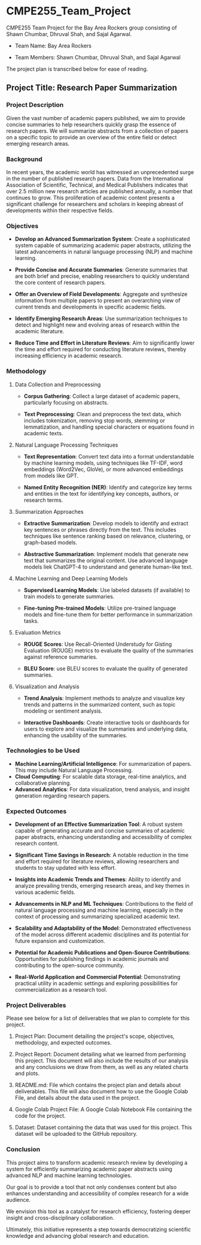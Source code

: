 # CMPE255_Team_Project

CMPE255 Team Project for the Bay Area Rockers group consisting of Shawn Chumbar, Dhruval Shah, and Sajal Agarwal.

- Team Name: Bay Area Rockers

- Team Members: Shawn Chumbar, Dhruval Shah, and Sajal Agarwal

The project plan is transcribed below for ease of reading.

## Project Title: Research Paper Summarization

### Project Description

Given the vast number of academic papers published, we aim to provide concise summaries to help researchers quickly grasp the essence of research papers. We will summarize abstracts from a collection of papers on a specific topic to provide an overview of the entire field or detect emerging research areas.

### Background

In recent years, the academic world has witnessed an unprecedented surge in the number of published research papers. Data from the International Association of Scientific, Technical, and Medical Publishers indicates that over 2.5 million new research articles are published annually, a number that continues to grow. This proliferation of academic content presents a significant challenge for researchers and scholars in keeping abreast of developments within their respective fields.

### Objectives

- **Develop an Advanced Summarization System**: Create a sophisticated system capable of summarizing academic paper abstracts, utilizing the latest advancements in natural language processing (NLP) and machine learning.

- **Provide Concise and Accurate Summaries**: Generate summaries that are both brief and precise, enabling researchers to quickly understand the core content of research papers.

- **Offer an Overview of Field Developments**: Aggregate and synthesize information from multiple papers to present an overarching view of current trends and developments in specific academic fields.

- **Identify Emerging Research Areas**: Use summarization techniques to detect and highlight new and evolving areas of research within the academic literature.

- **Reduce Time and Effort in Literature Reviews**: Aim to significantly lower the time and effort required for conducting literature reviews, thereby increasing efficiency in academic research.

### Methodology

1. Data Collection and Preprocessing

    - **Corpus Gathering**: Collect a large dataset of academic papers, particularly focusing on abstracts.

    - **Text Preprocessing**: Clean and preprocess the text data, which includes tokenization, removing stop words, stemming or lemmatization, and handling special characters or equations found in academic texts.

2. Natural Language Processing Techniques

    - **Text Representation**: Convert text data into a format understandable by machine learning models, using techniques like TF-IDF, word embeddings (Word2Vec, GloVe), or more advanced embeddings from models like GPT.

    - **Named Entity Recognition (NER)**: Identify and categorize key terms and entities in the text for identifying key concepts, authors, or research terms.

3. Summarization Approaches

    - **Extractive Summarization**: Develop models to identify and extract key sentences or phrases directly from the text. This includes techniques like sentence ranking based on relevance, clustering, or graph-based models.

    - **Abstractive Summarization**: Implement models that generate new text that summarizes the original content. Use advanced language models liek ChatGPT-4 to understand and generate human-like text.

4. Machine Learning and Deep Learning Models

    - **Supervised Learning Models**: Use labeled datasets (if available) to train models to generate summaries.

    - **Fine-tuning Pre-trained Models**: Utilize pre-trained language models and fine-tune them for better performance in summarization tasks.

5. Evaluation Metrics

    - **ROUGE Scores**: Use Recall-Oriented Understudy for Gisting Evaluation (ROUGE) metrics to evaluate the quality of the summaries against reference summaries.

    - **BLEU Score**: use BLEU scores to evaluate the quality of generated summaries.

6. Visualization and Analysis

    - **Trend Analysis**: Implement methods to analyze and visualize key trends and patterns in the summarized content, such as topic modeling or sentiment analysis.

    - **Interactive Dashboards**: Create interactive tools or dashboards for users to explore and visualize the summaries and underlying data, enhancing the usability of the summaries.

### Technologies to be Used

- **Machine Learning/Artificial Intelligence**: For summarization of papers. This may include Natural Language Processing.
- **Cloud Computing**: For scalable data storage, real-time analytics, and collaborative planning.
- **Advanced Analytics**: For data visualization, trend analysis, and insight generation regarding research papers.

### Expected Outcomes

- **Development of an Effective Summarization Tool**: A robust system capable of generating accurate and concise summaries of academic paper abstracts, enhancing understanding and accessibility of complex research content.

- **Significant Time Savings in Research**: A notable reduction in the time and effort required for literature reviews, allowing researchers and students to stay updated with less effort.

- **Insights into Academic Trends and Themes**: Ability to identify and analyze prevailing trends, emerging research areas, and key themes in various academic fields.

- **Advancements in NLP and ML Techniques**: Contributions to the field of natural language processing and machine learning, especially in the context of processing and summarizing specialized academic text.

- **Scalability and Adaptability of the Model**: Demonstrated effectiveness of the model across different academic disciplines and its potential for future expansion and customization.

- **Potential for Academic Publications and Open-Source Contributions**: Opportunities for publishing findings in academic journals and contributing to the open-source community.

- **Real-World Application and Commercial Potential**: Demonstrating practical utility in academic settings and exploring possibilities for commercialization as a research tool.

### Project Deliverables

Please see below for a list of deliverables that we plan to complete for this project.

1. Project Plan: Document detailing the project's scope, objectives, methodology, and expected outcomes.

2. Project Report: Document detailing what we learned from performing this project. This document will also include the results of our analysis and any conclusions we draw from them, as well as any related charts and plots.

3. README.md: File which contains the project plan and details about deliverables. This file will also document how to use the Google Colab File, and details about the data used in the project.

4. Google Colab Project File: A Google Colab Notebook File containing the code for the project.

5. Dataset: Dataset containing the data that was used for this project. This dataset will be uploaded to the GitHub repository.

### Conclusion

This project aims to transform academic research review by developing a system for efficiently summarizing academic paper abstracts using advanced NLP and machine learning technologies.

Our goal is to provide a tool that not only condenses content but also enhances understanding and accessibility of complex research for a wide audience.

We envision this tool as a catalyst for research efficiency, fostering deeper insight and cross-disciplinary collaboration.

Ultimately, this initiative represents a step towards democratizing scientific knowledge and advancing global research and education.

